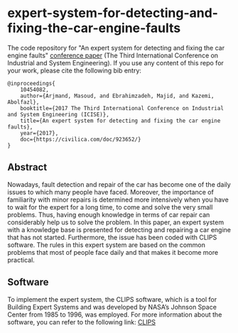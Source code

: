 # expert-system-for-detecting-and-fixing-the-car-engine-faults

The code repository for "An expert system for detecting and fixing the car engine faults" [conference paper](https://civilica.com/doc/669053/) (The Third International Conference on Industrial and System Engineering). If you use any content of this repo for your work, please cite the following bib entry:
  
    @inproceedings{
        10454082,
        author={Arjmand, Masoud, and Ebrahimzadeh, Majid, and Kazemi, Abolfazl},
        booktitle={2017 The Third International Conference on Industrial and System Engineering (ICISE)}, 
        title={An expert system for detecting and fixing the car engine faults}, 
        year={2017},
        doc={https://civilica.com/doc/923652/}
    }

## Abstract

Nowadays, fault detection and repair of the car has become one of the daily issues to which many people have faced. Moreover, the importance of familiarity with minor repairs is determined more intensively when you have to wait for the expert for a long time, to come and solve the very small problems. Thus, having enough knowledge in terms of car repair can considerably help us to solve the problem. In this paper, an expert system with a knowledge base is presented for detecting and repairing a car engine that has not started. Furthermore, the issue has been coded with CLIPS software. The rules in this expert system are based on the common problems that most of people face daily and that makes it become more practical.

## Software

To implement the expert system, the CLIPS software, which is a tool for Building Expert Systems and was developed by NASA’s Johnson Space Center from 1985 to 1996, was employed. For more information about the software, you can refer to the following link:
[CLIPS](https://www.clipsrules.net/)
